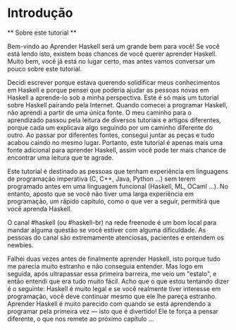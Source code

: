 Introdução
==========

** Sobre este tutorial **

Bem-vindo ao Aprender Haskell será um grande bem para você! Se você está lendo isto, existem boas chances de você querer aprender Haskell. Muito bem, você já está no lugar certo, mas antes vamos conversar um pouco sobre este tutorial.

Decidi escrever porque estava querendo solidificar meus conhecimentos em Haskell e porque pensei que poderia ajudar as pessoas novas em Haskell a aprende-lo sob a minha perspectiva. Este é só mais um tutorial sobre Haskell pairando pela Internet. Quando comecei a programar Haskell, não aprendi a partir de uma única fonte. O meu caminho para o aprendizado passou pela leitura de diversos tutoriais e artigos diferentes, porque cada um explicava algo seguindo por um caminho diferente do outro. Ao passar por diferentes fontes, consegui juntar as peças e tudo acabou caindo no mesmo lugar. Portanto, este tutorial é apenas mais uma fonte adicional para aprender Haskell, assim você pode ter mais chance de encontrar uma leitura que te agrade.

Este tutorial é destinado as pessoas que tenham experiência em linguagens de programação imperativa (C, C++, Java, Python &hellip;) sem terem programado antes em uma linguagem funcional (Haskell, ML, OCaml &hellip;). No entanto, aposto que se você não tiver uma larga experiência em programação, um rápido capítulo, como o que ver a seguir, permitirá que você aprenda Haskell.

O canal #haskell (ou #haskell-br) na rede freenode é um bom local para mandar alguma questão se você estiver com alguma dificuldade. As pessoas do canal são extremamente atenciosas, pacientes e entendem os newbies.

Falhei duas vezes antes de finalmente aprender Haskell, isto porque tudo me parecia muito estranho e não conseguia entender. 
Mas logo em seguida, após ultrapassar essa primeira barreira, me veio um "estalo", e então entendi que era tudo muito fácil. Acho que o que estou tentando dizer é o seguinte: Haskell é muito legal e se você realmente tiver interesse em programação, você deve continuar mesmo que ele lhe pareça estranho. Aprender Haskell é muito parecido com quando se está aprendendo a programar pela primeira vez &mdash; isto que é divertido! Ele te força a pensar diferente, o que nos remete ao próximo capítulo &hellip;
